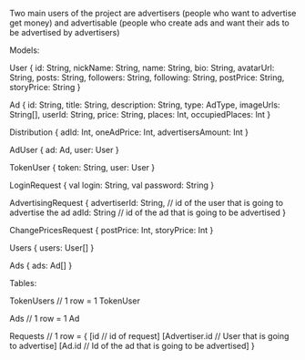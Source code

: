 Two main users of the project are advertisers (people who want to advertise get money)
and advertisable (people who create ads and want their ads to be advertised by advertisers)

Models:

User {
    id: String,
    nickName: String,
    name: String,
    bio: String,
    avatarUrl: String,
    posts: String,
    followers: String,
    following: String,
    postPrice: String,
    storyPrice: String
}

Ad {
    id: String,
    title: String,
    description: String,
    type: AdType,
    imageUrls: String[],
    userId: String,
    price: String,
    places: Int,
    occupiedPlaces: Int
}

Distribution {
    adId: Int,
    oneAdPrice: Int,
    advertisersAmount: Int
}

AdUser {
     ad: Ad,
     user: User
}

TokenUser {
    token: String,
    user: User
}

LoginRequest {
    val login: String,
    val password: String
}

AdvertisingRequest {
    advertiserId: String, // id of the user that is going to advertise the ad
    adId: String // id of the ad that is going to be advertised
}

ChangePricesRequest {
    postPrice: Int,
    storyPrice: Int
}

Users {
    users: User[]
}

Ads {
    ads: Ad[]
}


Tables:

TokenUsers // 1 row = 1 TokenUser

Ads // 1 row = 1 Ad

Requests // 1 row = {
    [id // id of request]
    [Advertiser.id // User that is going to advertise]
    [Ad.id // Id of the ad that is going to be advertised]
}